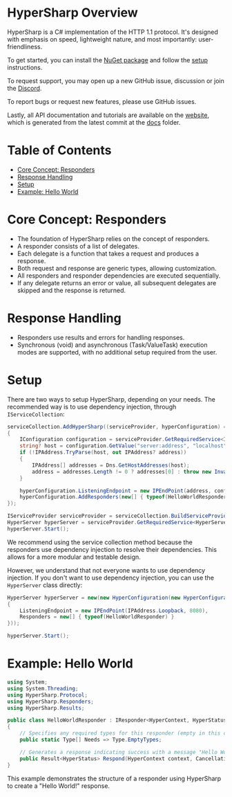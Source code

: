 # HyperSharp Overview
HyperSharp is a C# implementation of the HTTP 1.1 protocol. It's designed with emphasis on speed, lightweight nature, and most importantly: user-friendliness.

To get started, you can install the [NuGet package](https://www.nuget.org/packages/HyperSharp/) and follow the [setup](#setup) instructions.

To request support, you may open up a new GitHub issue, discussion or join the [Discord](https://discord.gg/HvMgJkzs6J).

To report bugs or request new features, please use GitHub issues.

Lastly, all API documentation and tutorials are available on the [website](https://oolunar.github.io/HyperSharp/), which is generated from the latest commit at the [docs](https://github.com/OoLunar/HyperSharp/tree/master/docs) folder.

# Table of Contents
 - [Core Concept: Responders](#core-concept-responders)
 - [Response Handling](#response-handling)
 - [Setup](#setup)
 - [Example: Hello World](#example-hello-world)

# Core Concept: Responders

 - The foundation of HyperSharp relies on the concept of responders.
 - A responder consists of a list of delegates.
 - Each delegate is a function that takes a request and produces a response.
 - Both request and response are generic types, allowing customization.
 - All responders and responder dependencies are executed sequentially.
 - If any delegate returns an error or value, all subsequent delegates are skipped and the response is returned.

# Response Handling

 - Responders use results and errors for handling responses.
 - Synchronous (void) and asynchronous (Task/ValueTask) execution modes are supported, with no additional setup required from the user.

# Setup

There are two ways to setup HyperSharp, depending on your needs. The recommended way is to use dependency injection, through `IServiceCollection`:

```csharp
serviceCollection.AddHyperSharp((serviceProvider, hyperConfiguration) =>
{
    IConfiguration configuration = serviceProvider.GetRequiredService<IConfiguration>();
    string? host = configuration.GetValue("server:address", "localhost")?.Trim();
    if (!IPAddress.TryParse(host, out IPAddress? address))
    {
        IPAddress[] addresses = Dns.GetHostAddresses(host);
        address = addresses.Length != 0 ? addresses[0] : throw new InvalidOperationException("The server address could not be resolved to an IP address.");
    }

    hyperConfiguration.ListeningEndpoint = new IPEndPoint(address, configuration.GetValue("server:port", 8080));
    hyperConfiguration.AddResponders(new[] { typeof(HelloWorldResponder) });
});

IServiceProvider serviceProvider = serviceCollection.BuildServiceProvider();
HyperServer hyperServer = serviceProvider.GetRequiredService<HyperServer>();
hyperServer.Start();
```

We recommend using the service collection method because the responders use dependency injection to resolve their dependencies. This allows for a more modular and testable design.

However, we understand that not everyone wants to use dependency injection. If you don't want to use dependency injection, you can use the `HyperServer` class directly:

```csharp
HyperServer hyperServer = new(new HyperConfiguration(new HyperConfigurationBuilder()
{
    ListeningEndpoint = new IPEndPoint(IPAddress.Loopback, 8080),
    Responders = new[] { typeof(HelloWorldResponder) }
}));

hyperServer.Start();
```

# Example: Hello World

```csharp
using System;
using System.Threading;
using HyperSharp.Protocol;
using HyperSharp.Responders;
using HyperSharp.Results;

public class HelloWorldResponder : IResponder<HyperContext, HyperStatus>
{
    // Specifies any required types for this responder (empty in this case)
    public static Type[] Needs => Type.EmptyTypes;

    // Generates a response indicating success with a message "Hello World!"
    public Result<HyperStatus> Respond(HyperContext context, CancellationToken cancellationToken = default) => Result.Success(HyperStatus.OK("Hello World!"));
}
```

This example demonstrates the structure of a responder using HyperSharp to create a "Hello World!" response.